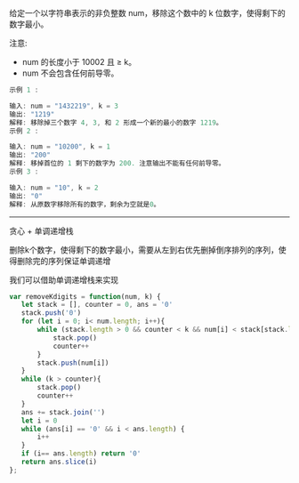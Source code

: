 给定一个以字符串表示的非负整数 num，移除这个数中的 k 位数字，使得剩下的数字最小。

注意:

- num 的长度小于 10002 且 ≥ k。
- num 不会包含任何前导零。

```cpp
示例 1 :

输入: num = "1432219", k = 3
输出: "1219"
解释: 移除掉三个数字 4, 3, 和 2 形成一个新的最小的数字 1219。
示例 2 :

输入: num = "10200", k = 1
输出: "200"
解释: 移掉首位的 1 剩下的数字为 200. 注意输出不能有任何前导零。
示例 3 :

输入: num = "10", k = 2
输出: "0"
解释: 从原数字移除所有的数字，剩余为空就是0。
```

---

贪心 + 单调递增栈

删除k个数字，使得剩下的数字最小，需要从左到右优先删掉倒序排列的序列，使得删除完的序列保证单调递增

我们可以借助单调递增栈来实现


```javascript
var removeKdigits = function(num, k) {
   let stack = [], counter = 0, ans = '0'
   stack.push('0')
   for (let i = 0; i< num.length; i++){
       while (stack.length > 0 && counter < k && num[i] < stack[stack.length-1]){
           stack.pop()
           counter++
       }
       stack.push(num[i])
   }
   while (k > counter){
       stack.pop()
       counter++
   }
   ans += stack.join('')
   let i = 0
   while (ans[i] == '0' && i < ans.length) {
       i++
   }
   if (i== ans.length) return '0'
   return ans.slice(i)
};
```
